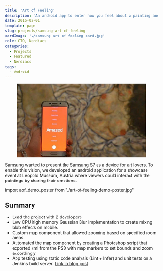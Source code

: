 ```yaml
---
title: 'Art of Feeling'
description: 'An android app to enter how you feel about a painting and visualize it in a new way for Samsung'
date: 2015-02-01
template: page
slug: projects/samsung-art-of-feeling
cardImage: './samsung-art-of-feeling-card.jpg'
role: CTO, Nerdiacs
categories:
  - Projects
  - Featured
  - Nerdiacs
tags:
  - Android
---
```


<figure >

![A poster for art of feeling app](./samsung-art-of-feeling-header.jpg)

</figure>

Samsung wanted to present the Samsung S7 as a device for art lovers. To enable this vision, we developed an android application for a showcase event at Leopold Museum, Austria where viewers could interact with the paintings by sharing their emotions.


import aof_demo_poster from "./art-of-feeling-demo-poster.jpg"

<VideoPlayer mp4="https://vz-33746591-537.b-cdn.net/4d65ea1a-fa44-4502-800b-f3bbc7447915/play_720p.mp4" autoPlay={false} controls={true} preload="none" poster={aof_demo_poster} caption="A video showcasing the Samsung AOF event. Video courtesy Samsung & Leopold Museum." />

## Summary

* Lead the project with 2 developers
* Low CPU high memory Gaussian Blur implementation to create mixing blob effects on mobile.
* Custom map component that allowed zooming based on specified room areas.
* Automated the map component by creating a Photoshop script that exported xml from the PSD with map markers to set bounds and zoom accordingly
* App testing using static code analysis (Lint + Infer) and unit tests on a Jenkins build server. [Link to blog post](/static-analysis-build-server-for-android-with-jenkins-using-docker)